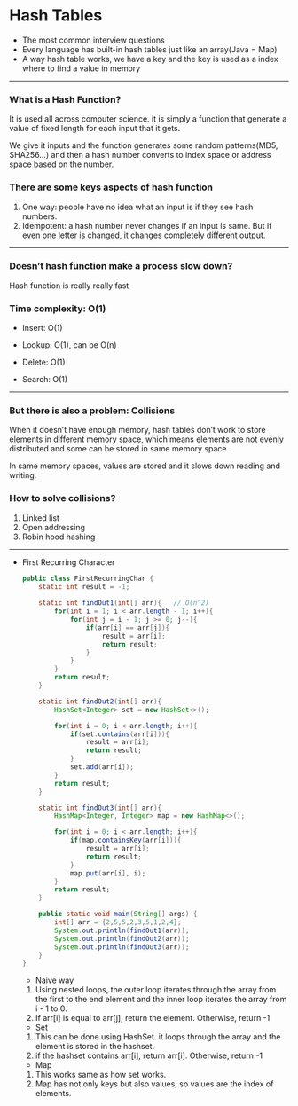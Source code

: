 # Hash Tables

- The most common interview questions
- Every language has built-in hash tables just like an array(Java = Map)
- A way hash table works, we have a key and the key is used as a index where to find a value in memory

---

### What is a Hash Function?

It is used all across computer science. it is simply a function that generate a value of fixed length for each input that it gets.

We give it inputs and the function generates some random patterns(MD5, SHA256…) and then a hash number converts to index space or address space based on the number.

### There are some keys aspects of hash function

1. One way: people have no idea what an input is if they see hash numbers.
2. Idempotent: a hash number never changes if an input is same. But if even one letter is changed, it changes completely different output.

---

### Doesn’t hash function make a process slow down?

Hash function is really really fast

### Time complexity: O(1)

- Insert: O(1)
- Lookup: O(1), can be O(n)

- Delete: O(1)
- Search: O(1)

---

### But there is also a problem: Collisions

When it doesn’t have enough memory, hash tables don’t work to store elements in different memory space, which means elements are not evenly distributed and some can be stored in same memory space.

In same memory spaces, values are stored and it slows down reading and writing.

### How to solve collisions?

1. Linked list
2. Open addressing
3. Robin hood hashing

---

- First Recurring Character
    
    ```java
    public class FirstRecurringChar {
        static int result = -1;
        
        static int findOut1(int[] arr){   // O(n^2)
            for(int i = 1; i < arr.length - 1; i++){
                for(int j = i - 1; j >= 0; j--){
                    if(arr[i] == arr[j]){
                        result = arr[i];
                        return result;
                    }
                }
            }
            return result;
        }
    
        static int findOut2(int[] arr){
            HashSet<Integer> set = new HashSet<>();
    
            for(int i = 0; i < arr.length; i++){
                if(set.contains(arr[i])){
                    result = arr[i];
                    return result;
                }
                set.add(arr[i]);
            }
            return result;
        }
    
        static int findOut3(int[] arr){
            HashMap<Integer, Integer> map = new HashMap<>();
    
            for(int i = 0; i < arr.length; i++){
                if(map.containsKey(arr[i])){
                    result = arr[i];
                    return result;
                }
                map.put(arr[i], i);
            }
            return result;
        }
    
        public static void main(String[] args) {
            int[] arr = {2,5,5,2,3,5,1,2,4};
            System.out.println(findOut1(arr));
            System.out.println(findOut2(arr));
            System.out.println(findOut3(arr));
        }
    }
    ```
    
    - Naive way
    1. Using nested loops, the outer loop iterates through the array from the first to the end element and the inner loop iterates the array from i - 1 to 0.
    2. If arr[i] is equal to arr[j], return the element. Otherwise, return -1
    
    - Set
    1. This can be done using HashSet. it loops through the array and the element is stored in the hashset. 
    2. if the hashset contains arr[i], return arr[i]. Otherwise, return -1
    
    - Map
    1. This works same as how set works. 
    2. Map has not only keys but also values, so values are the index of elements.